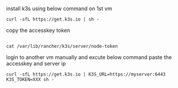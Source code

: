 install k3s using below command on 1st vm 
```
curl -sfL https://get.k3s.io | sh -

```
copy the accesskey token
```

cat /var/lib/rancher/k3s/server/node-token

```
login to another vm manually and excute below command paste the accesskey and server ip

```
curl -sfL https://get.k3s.io | K3S_URL=https://myserver:6443 K3S_TOKEN=XXX sh -

```
